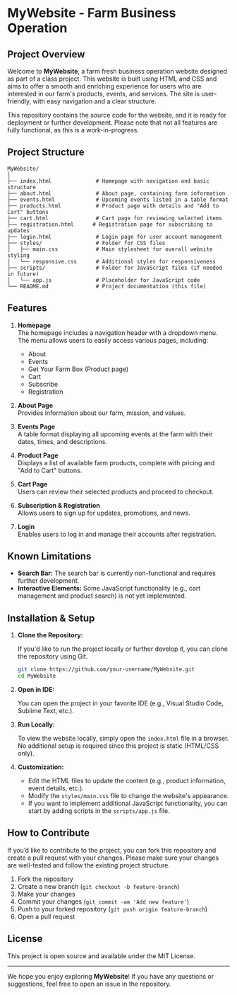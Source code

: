 # MyWebsite - Farm Business Operation

## Project Overview

Welcome to **MyWebsite**, a farm fresh business operation website designed as part of a class project. This website is built using HTML and CSS and aims to offer a smooth and enriching experience for users who are interested in our farm's products, events, and services. The site is user-friendly, with easy navigation and a clear structure. 

This repository contains the source code for the website, and it is ready for deployment or further development. Please note that not all features are fully functional, as this is a work-in-progress.

## Project Structure

```plaintext
MyWebsite/
│
├── index.html              # Homepage with navigation and basic structure
├── about.html              # About page, containing farm information
├── events.html             # Upcoming events listed in a table format
├── products.html           # Product page with details and "Add to Cart" buttons
├── cart.html               # Cart page for reviewing selected items
├── registration.html      # Registration page for subscribing to updates
├── login.html              # Login page for user account management
├── styles/                 # Folder for CSS files
│   ├── main.css            # Main stylesheet for overall website styling
│   └── responsive.css      # Additional styles for responsiveness
├── scripts/                # Folder for JavaScript files (if needed in future)
│   └── app.js              # Placeholder for JavaScript code
└── README.md               # Project documentation (this file)
```

## Features

1. **Homepage**  
   The homepage includes a navigation header with a dropdown menu. The menu allows users to easily access various pages, including:
   - About
   - Events
   - Get Your Farm Box (Product page)
   - Cart
   - Subscribe
   - Registration

2. **About Page**  
   Provides information about our farm, mission, and values.

3. **Events Page**  
   A table format displaying all upcoming events at the farm with their dates, times, and descriptions.

4. **Product Page**  
   Displays a list of available farm products, complete with pricing and "Add to Cart" buttons.

5. **Cart Page**  
   Users can review their selected products and proceed to checkout.

6. **Subscription & Registration**  
   Allows users to sign up for updates, promotions, and news.

7. **Login**  
   Enables users to log in and manage their accounts after registration.

## Known Limitations

- **Search Bar:** The search bar is currently non-functional and requires further development.
- **Interactive Elements:** Some JavaScript functionality (e.g., cart management and product search) is not yet implemented.

## Installation & Setup

1. **Clone the Repository:**

   If you'd like to run the project locally or further develop it, you can clone the repository using Git.

   ```bash
   git clone https://github.com/your-username/MyWebsite.git
   cd MyWebsite
   ```

2. **Open in IDE:**

   You can open the project in your favorite IDE (e.g., Visual Studio Code, Sublime Text, etc.).

3. **Run Locally:**

   To view the website locally, simply open the `index.html` file in a browser. No additional setup is required since this project is static (HTML/CSS only).

4. **Customization:**

   - Edit the HTML files to update the content (e.g., product information, event details, etc.).
   - Modify the `styles/main.css` file to change the website's appearance.
   - If you want to implement additional JavaScript functionality, you can start by adding scripts in the `scripts/app.js` file.

## How to Contribute

If you’d like to contribute to the project, you can fork this repository and create a pull request with your changes. Please make sure your changes are well-tested and follow the existing project structure.

1. Fork the repository
2. Create a new branch (`git checkout -b feature-branch`)
3. Make your changes
4. Commit your changes (`git commit -am 'Add new feature'`)
5. Push to your forked repository (`git push origin feature-branch`)
6. Open a pull request

## License

This project is open source and available under the MIT License.

---

We hope you enjoy exploring **MyWebsite**! If you have any questions or suggestions, feel free to open an issue in the repository.
